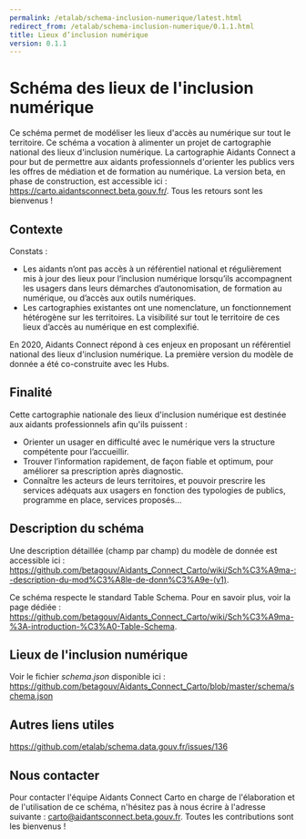 ```yaml
---
permalink: /etalab/schema-inclusion-numerique/latest.html
redirect_from: /etalab/schema-inclusion-numerique/0.1.1.html
title: Lieux d’inclusion numérique
version: 0.1.1
---
```


# Schéma des lieux de l'inclusion numérique

Ce schéma permet de modéliser les lieux d'accès au numérique sur tout le territoire. Ce schéma a vocation à alimenter un projet de cartographie national des lieux d'inclusion numérique. La cartographie Aidants Connect a pour but de permettre aux aidants professionnels d'orienter les publics vers les offres de médiation et de formation au numérique. La version beta, en phase de construction, est accessible ici : https://carto.aidantsconnect.beta.gouv.fr/. Tous les retours sont les bienvenus ! 

## Contexte 

Constats :
- Les aidants n’ont pas accès à un référentiel national et régulièrement mis à jour des lieux pour l’inclusion numérique lorsqu’ils accompagnent les usagers dans leurs démarches d’autonomisation, de formation au numérique, ou d’accès aux outils numériques.
- Les cartographies existantes ont une nomenclature, un fonctionnement hétérogène sur les territoires. La visibilité sur tout le territoire de ces lieux d’accès au numérique en est complexifié. 

En 2020, Aidants Connect répond à ces enjeux en proposant un référentiel national des lieux d'inclusion numérique. La première version du modèle de donnée a été co-construite avec les Hubs. 

## Finalité 

Cette cartographie nationale des lieux d'inclusion numérique est destinée aux aidants professionnels afin qu'ils puissent : 
- Orienter un usager en difficulté avec le numérique vers la structure compétente pour l’accueillir.
- Trouver l’information rapidement, de façon fiable et optimum, pour améliorer sa prescription après diagnostic.
- Connaître les acteurs de leurs territoires, et pouvoir prescrire les services adéquats aux usagers en fonction des typologies de publics, programme en place, services proposés…

## Description du schéma

Une description détaillée (champ par champ) du modèle de donnée est accessible ici : https://github.com/betagouv/Aidants_Connect_Carto/wiki/Sch%C3%A9ma-:-description-du-mod%C3%A8le-de-donn%C3%A9e-(v1). 

Ce schéma respecte le standard Table Schema. Pour en savoir plus, voir la page dédiée : https://github.com/betagouv/Aidants_Connect_Carto/wiki/Sch%C3%A9ma-%3A-introduction-%C3%A0-Table-Schema.

## Lieux de l'inclusion numérique

Voir le fichier *schema.json* disponible ici : https://github.com/betagouv/Aidants_Connect_Carto/blob/master/schema/schema.json

## Autres liens utiles

https://github.com/etalab/schema.data.gouv.fr/issues/136

## Nous contacter 

Pour contacter l'équipe Aidants Connect Carto en charge de l'élaboration et de l'utilisation de ce schéma, n'hésitez pas à nous écrire à l'adresse suivante : carto@aidantsconnect.beta.gouv.fr. Toutes les contributions sont les bienvenus !
